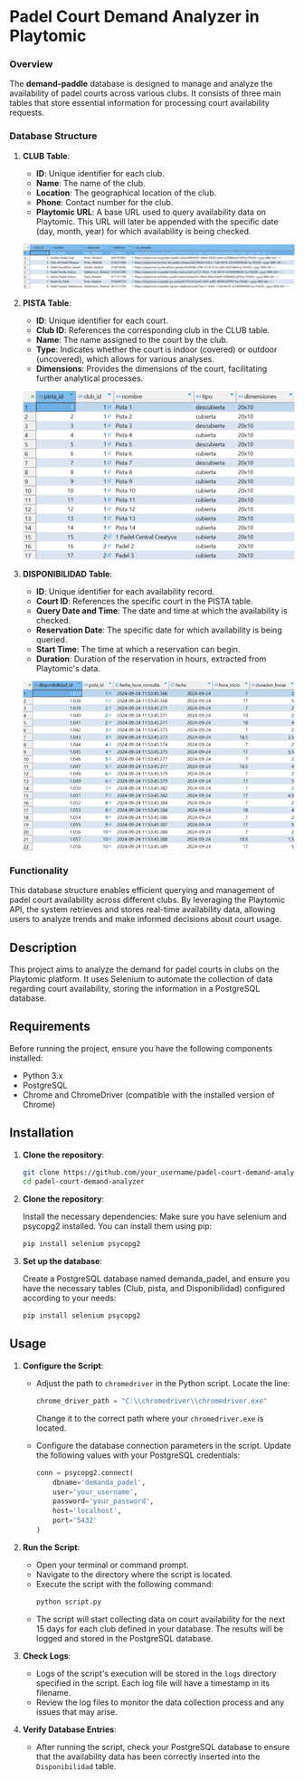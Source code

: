 # Padel Court Demand Analyzer in Playtomic

### Overview

The **demand-paddle** database is designed to manage and analyze the availability of padel courts across various clubs. It consists of three main tables that store essential information for processing court availability requests.

### Database Structure

1. **CLUB Table**:
   - **ID**: Unique identifier for each club.
   - **Name**: The name of the club.
   - **Location**: The geographical location of the club.
   - **Phone**: Contact number for the club.
   - **Playtomic URL**: A base URL used to query availability data on Playtomic. This URL will later be appended with the specific date (day, month, year) for which availability is being checked.

   ![Club table](imgs/1.png)


2. **PISTA Table**:
   - **ID**: Unique identifier for each court.
   - **Club ID**: References the corresponding club in the CLUB table.
   - **Name**: The name assigned to the court by the club.
   - **Type**: Indicates whether the court is indoor (covered) or outdoor (uncovered), which allows for various analyses.
   - **Dimensions**: Provides the dimensions of the court, facilitating further analytical processes.

   ![Pista table](imgs/2.png)

3. **DISPONIBILIDAD Table**:
   - **ID**: Unique identifier for each availability record.
   - **Court ID**: References the specific court in the PISTA table.
   - **Query Date and Time**: The date and time at which the availability is checked.
   - **Reservation Date**: The specific date for which availability is being queried.
   - **Start Time**: The time at which a reservation can begin.
   - **Duration**: Duration of the reservation in hours, extracted from Playtomic's data.

   ![Disponibilidad table](imgs/3.png)

### Functionality

This database structure enables efficient querying and management of padel court availability across different clubs. By leveraging the Playtomic API, the system retrieves and stores real-time availability data, allowing users to analyze trends and make informed decisions about court usage.


## Description

This project aims to analyze the demand for padel courts in clubs on the Playtomic platform. It uses Selenium to automate the collection of data regarding court availability, storing the information in a PostgreSQL database.

## Requirements

Before running the project, ensure you have the following components installed:

- Python 3.x
- PostgreSQL
- Chrome and ChromeDriver (compatible with the installed version of Chrome)

## Installation

1. **Clone the repository**:

   ```bash
   git clone https://github.com/your_username/padel-court-demand-analyzer.git
   cd padel-court-demand-analyzer

2. **Clone the repository**:

    Install the necessary dependencies: Make sure you have selenium and psycopg2 installed. You can install them using pip:

    ```bash
    pip install selenium psycopg2

2. **Set up the database**:

    Create a PostgreSQL database named demanda_padel, and ensure you have the necessary tables (Club, pista, and Disponibilidad) configured according to your needs:

    ```bash
    pip install selenium psycopg2

## Usage

1. **Configure the Script**:
   - Adjust the path to `chromedriver` in the Python script. Locate the line:
     ```python
     chrome_driver_path = "C:\\chromedriver\\chromedriver.exe"
     ```
     Change it to the correct path where your `chromedriver.exe` is located.

   - Configure the database connection parameters in the script. Update the following values with your PostgreSQL credentials:
     ```python
     conn = psycopg2.connect(
         dbname='demanda_padel',
         user='your_username',
         password='your_password',
         host='localhost',
         port='5432'
     )
     ```

2. **Run the Script**:
   - Open your terminal or command prompt.
   - Navigate to the directory where the script is located.
   - Execute the script with the following command:
     ```bash
     python script.py
     ```
   - The script will start collecting data on court availability for the next 15 days for each club defined in your database. The results will be logged and stored in the PostgreSQL database.

3. **Check Logs**:
   - Logs of the script's execution will be stored in the `logs` directory specified in the script. Each log file will have a timestamp in its filename.
   - Review the log files to monitor the data collection process and any issues that may arise.

4. **Verify Database Entries**:
   - After running the script, check your PostgreSQL database to ensure that the availability data has been correctly inserted into the `Disponibilidad` table.
